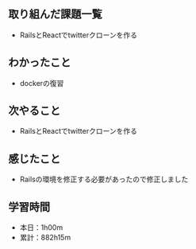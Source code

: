 ## 取り組んだ課題一覧
- RailsとReactでtwitterクローンを作る
## わかったこと
- dockerの復習
## 次やること
- RailsとReactでtwitterクローンを作る
## 感じたこと
- Railsの環境を修正する必要があったので修正しました
## 学習時間
- 本日：1h00m
- 累計：882h15m
